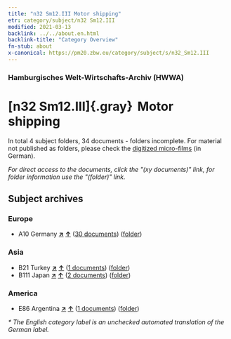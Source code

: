 ```yaml
---
title: "n32 Sm12.III Motor shipping"
etr: category/subject/n32 Sm12.III
modified: 2021-03-13
backlink: ../../about.en.html
backlink-title: "Category Overview"
fn-stub: about
x-canonical: https://pm20.zbw.eu/category/subject/s/n32_Sm12.III
---
```


### Hamburgisches Welt-Wirtschafts-Archiv (HWWA)
# [n32 Sm12.III]{.gray}&#8201; Motor shipping&#160; 





In total 4 subject folders, 34 documents - folders incomplete.
For material not published as folders, please check the [digitized micro-films](/film/h1_sh.de.html) (in German).

_For direct access to the documents, click the "(xy documents)" link, for folder information use the "(folder)" link._

## Subject archives



### Europe

- A10 Germany [**&nearr;**](../../../geo/i/126128/about.en.html "Germany (all folders)") [**&uarr;**](../../../geo/about.en.html#A10 "Country category system") (<a href="https://pm20.zbw.eu/dfgview/sh/126128,145583" title="about: Germany : Motor shipping" target="_blank">30 documents</a>) ([folder](../../../../folder/sh/1261xx/126128/1455xx/145583/about.en.html))

### Asia

- B21 Turkey [**&nearr;**](../../../geo/i/141111/about.en.html "Turkey (all folders)") [**&uarr;**](../../../geo/about.en.html#B21 "Country category system") (<a href="https://pm20.zbw.eu/dfgview/sh/141111,145583" title="about: Turkey : Motor shipping" target="_blank">1 documents</a>) ([folder](../../../../folder/sh/1411xx/141111/1455xx/145583/about.en.html))
- B111 Japan [**&nearr;**](../../../geo/i/141272/about.en.html "Japan (all folders)") [**&uarr;**](../../../geo/about.en.html#B111 "Country category system") (<a href="https://pm20.zbw.eu/dfgview/sh/141272,145583" title="about: Japan : Motor shipping" target="_blank">2 documents</a>) ([folder](../../../../folder/sh/1412xx/141272/1455xx/145583/about.en.html))

### America

- E86 Argentina [**&nearr;**](../../../geo/i/141692/about.en.html "Argentina (all folders)") [**&uarr;**](../../../geo/about.en.html#E86 "Country category system") (<a href="https://pm20.zbw.eu/dfgview/sh/141692,145583" title="about: Argentina : Motor shipping" target="_blank">1 documents</a>) ([folder](../../../../folder/sh/1416xx/141692/1455xx/145583/about.en.html))


_* The English category label is an unchecked automated translation of the German label._

